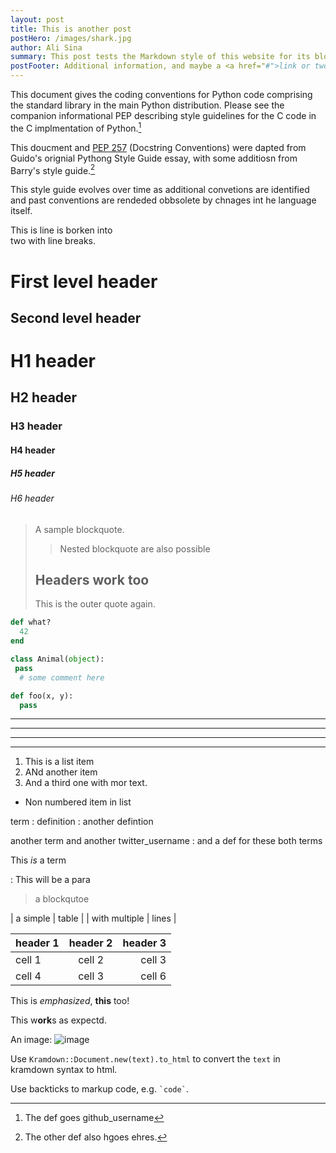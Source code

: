```yaml
---
layout: post
title: This is another post
postHero: /images/shark.jpg
author: Ali Sina
summary: This post tests the Markdown style of this website for its blogposts.
postFooter: Additional information, and maybe a <a href="#">link or two</a>
---
```

This document gives the coding conventions for Python code
 comprising the standard library in the main Python distribution. Please see the companion informational PEP
  describing style guidelines for the C code in the C implmentation of Python.[^1]

This doucment and [PEP 257](https://www.python.org/dev/peps/pep-0257/) (Docstring Conventions) were dapted from Guido's orignial Pythong Style Guide essay, with some additiosn from Barry's style guide.[^2]

This style guide evolves over time as additional convetions are identified and past conventions are rendeded obbsolete by chnages int he language itself.

This is line is borken into  
two with line breaks.

First level header
===============

Second level header
----------------

# H1 header
## H2 header
### H3 header
#### H4 header
##### H5 header
###### H6 header

> A sample blockquote.
>
> > Nested blockquote are also possible
>
> ## Headers work too
> This is the outer quote again.

~~~ruby
def what?
  42
end
~~~

~~~python
class Animal(object):
 pass
  # some comment here
~~~

```python
def foo(x, y):
  pass
```

* * *

---

 - - - - - -

---------------------------


1. This is a list item
2. ANd another item
2. And a third one with mor text.


* Non numbered item in list


term
: definition
: another defintion


another term
and another twitter_username
: and a def for these both terms


This *is* a term

: This will be a para

> a blockqutoe


| a simple | table |
| with multiple | lines |

| header 1 | header 2 | header 3 |
|:--------|:--------:|--------:|
| cell 1 | cell 2 | cell 3 |
| cell 4 | cell 3 | cell 6 |


This is *emphasized*, __this__ too!

This w**ork**s as expectd.


An image: ![image](http://placekitten.com/200/300)


Use `Kramdown::Document.new(text).to_html` to convert the
`text` in kramdown syntax to html.


Use backticks to markup code, e.g. `` `code` ``.


[^1]: The def goes github_username
[^2]: The other def also hgoes ehres.
